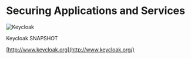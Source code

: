 # Securing Applications and Services

![Keycloak](https://wjw465150.gitbooks.io/keycloak-documentation/content/securing\_apps/images/keycloak\_logo.png)

Keycloak SNAPSHOT

[http://www.keycloak.org](http://www.keycloak.org/)
